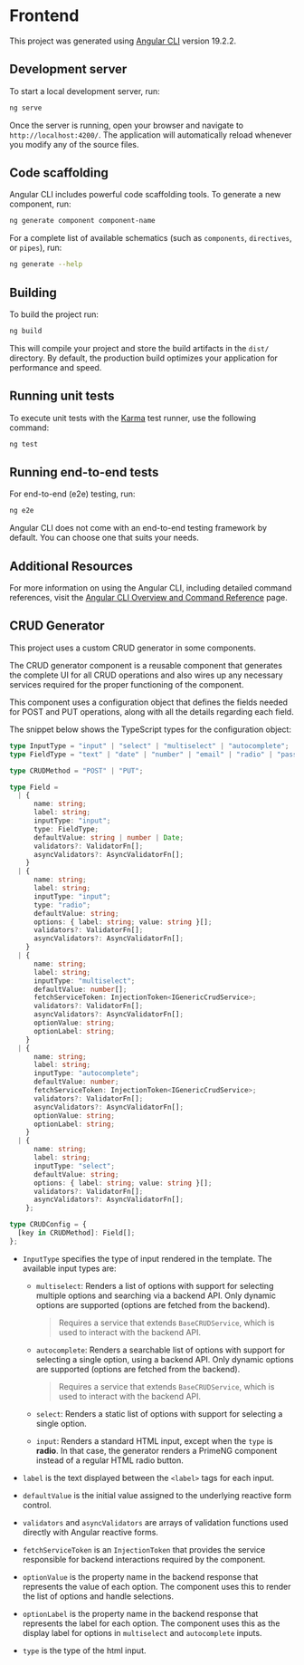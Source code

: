 # Frontend

This project was generated using [Angular CLI](https://github.com/angular/angular-cli) version 19.2.2.

## Development server

To start a local development server, run:

```bash
ng serve
```

Once the server is running, open your browser and navigate to `http://localhost:4200/`. The application will automatically reload whenever you modify any of the source files.

## Code scaffolding

Angular CLI includes powerful code scaffolding tools. To generate a new component, run:

```bash
ng generate component component-name
```

For a complete list of available schematics (such as `components`, `directives`, or `pipes`), run:

```bash
ng generate --help
```

## Building

To build the project run:

```bash
ng build
```

This will compile your project and store the build artifacts in the `dist/` directory. By default, the production build optimizes your application for performance and speed.

## Running unit tests

To execute unit tests with the [Karma](https://karma-runner.github.io) test runner, use the following command:

```bash
ng test
```

## Running end-to-end tests

For end-to-end (e2e) testing, run:

```bash
ng e2e
```

Angular CLI does not come with an end-to-end testing framework by default. You can choose one that suits your needs.

## Additional Resources

For more information on using the Angular CLI, including detailed command references, visit the [Angular CLI Overview and Command Reference](https://angular.dev/tools/cli) page.

## CRUD Generator

This project uses a custom CRUD generator in some components.

The CRUD generator component is a reusable component that generates the complete UI for all CRUD operations and also wires up any necessary services required for the proper functioning of the component.

This component uses a configuration object that defines the fields needed for POST and PUT operations, along with all the details regarding each field.

The snippet below shows the TypeScript types for the configuration object:

```typescript
type InputType = "input" | "select" | "multiselect" | "autocomplete";
type FieldType = "text" | "date" | "number" | "email" | "radio" | "password";

type CRUDMethod = "POST" | "PUT";

type Field =
  | {
      name: string;
      label: string;
      inputType: "input";
      type: FieldType;
      defaultValue: string | number | Date;
      validators?: ValidatorFn[];
      asyncValidators?: AsyncValidatorFn[];
    }
  | {
      name: string;
      label: string;
      inputType: "input";
      type: "radio";
      defaultValue: string;
      options: { label: string; value: string }[];
      validators?: ValidatorFn[];
      asyncValidators?: AsyncValidatorFn[];
    }
  | {
      name: string;
      label: string;
      inputType: "multiselect";
      defaultValue: number[];
      fetchServiceToken: InjectionToken<IGenericCrudService>;
      validators?: ValidatorFn[];
      asyncValidators?: AsyncValidatorFn[];
      optionValue: string;
      optionLabel: string;
    }
  | {
      name: string;
      label: string;
      inputType: "autocomplete";
      defaultValue: number;
      fetchServiceToken: InjectionToken<IGenericCrudService>;
      validators?: ValidatorFn[];
      asyncValidators?: AsyncValidatorFn[];
      optionValue: string;
      optionLabel: string;
    }
  | {
      name: string;
      label: string;
      inputType: "select";
      defaultValue: string;
      options: { label: string; value: string }[];
      validators?: ValidatorFn[];
      asyncValidators?: AsyncValidatorFn[];
    };

type CRUDConfig = {
  [key in CRUDMethod]: Field[];
};
```

- `InputType` specifies the type of input rendered in the template. The available input types are:

  - `multiselect`: Renders a list of options with support for selecting multiple options and searching via a backend API. Only dynamic options are supported (options are fetched from the backend).

    > Requires a service that extends `BaseCRUDService`, which is used to interact with the backend API.

  - `autocomplete`: Renders a searchable list of options with support for selecting a single option, using a backend API. Only dynamic options are supported (options are fetched from the backend).

    > Requires a service that extends `BaseCRUDService`, which is used to interact with the backend API.

  - `select`: Renders a static list of options with support for selecting a single option.

  - `input`: Renders a standard HTML input, except when the `type` is **radio**. In that case, the generator renders a PrimeNG component instead of a regular HTML radio button.

- `label` is the text displayed between the `<label>` tags for each input.

- `defaultValue` is the initial value assigned to the underlying reactive form control.

- `validators` and `asyncValidators` are arrays of validation functions used directly with Angular reactive forms.

- `fetchServiceToken` is an `InjectionToken` that provides the service responsible for backend interactions required by the component.

- `optionValue` is the property name in the backend response that represents the value of each option. The component uses this to render the list of options and handle selections.

- `optionLabel` is the property name in the backend response that represents the label for each option. The component uses this as the display label for options in `multiselect` and `autocomplete` inputs.

- `type` is the type of the html input.
